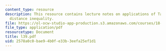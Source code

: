 ```yaml
---
content_type: resource
description: This resource contains lecture notes on applications of Talagrand?s convex-hull
  distance inequality.
file: https://ol-ocw-studio-app-production.s3.amazonaws.com/courses/18-465-topics-in-statistics-statistical-learning-theory-spring-2007/2578a0c0bae94b0fe33b3eefa25ef1d1_l39.pdf
file_type: application/pdf
resourcetype: Document
title: l39.pdf
uid: 2578a0c0-bae9-4b0f-e33b-3eefa25ef1d1
---
```

